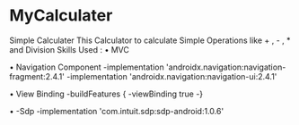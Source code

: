 # MyCalculater
Simple Calculater
This Calculator to calculate Simple Operations like + , - , * and Division 
Skills Used :
• MVC

• Navigation Component
    -implementation 'androidx.navigation:navigation-fragment:2.4.1'
    -implementation 'androidx.navigation:navigation-ui:2.4.1'

• View Binding
  -buildFeatures {
    -viewBinding true
     -}

• -Sdp
    -implementation 'com.intuit.sdp:sdp-android:1.0.6'
